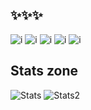 ## ✨✨✨

![i](https://shields.io/badge/JavaScript-F7DF1E?logo=JavaScript&logoColor=000&style=flat-square) ![i](https://shields.io/badge/TypeScript-3178C6?logo=TypeScript&logoColor=FFF&style=flat-square) ![i](https://img.shields.io/badge/Vue.js-35495E?style=for-the-badge&logo=vuedotjs&logoColor=4FC08D) ![i](https://img.shields.io/badge/Express.js-404D59?style=for-the-badge) ![i](https://img.shields.io/badge/Rust-000000?style=for-the-badge&logo=rust&logoColor=white)

## Stats zone 

![Stats](https://github-readme-stats.vercel.app/api?username=0xffabc&show_icons=true&theme=gruvbox)
![Stats2](https://github-readme-stats.vercel.app/api/top-langs?username=0xffabc&show_icons=true&theme=gruvbox)
